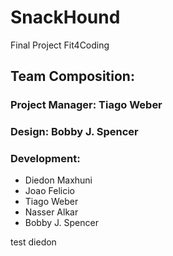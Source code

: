 # SnackHound

Final Project Fit4Coding

## Team Composition:

### Project Manager: Tiago Weber

### Design: Bobby J. Spencer

### Development:

- Diedon Maxhuni
- Joao Felicio
- Tiago Weber
- Nasser Alkar
- Bobby J. Spencer


test diedon